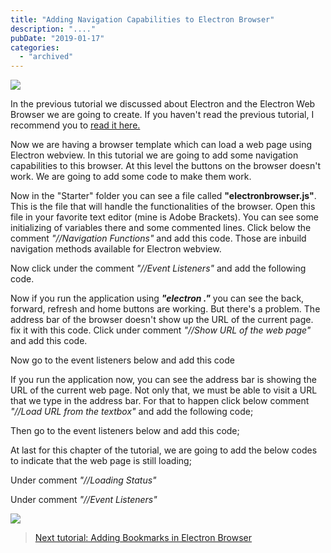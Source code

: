 ```yaml
---
title: "Adding Navigation Capabilities to Electron Browser"
description: "...."
pubDate: "2019-01-17"
categories: 
  - "archived"
---
```


[![](/images/Adding-Navigation-Capabilities-to-Electron-Browser.jpg)](https://1.bp.blogspot.com/-yTtiGffn3II/XECKM2yxVAI/AAAAAAAAIIg/tPg3oQKDHLUlQxOwqjx33H2hSlJxtoMLACLcBGAs/s1600/Adding-Navigation-Capabilities-to-Electron-Browser.jpg)

  

In the previous tutorial we discussed about Electron and the Electron Web Browser we are going to create. If you haven't read the previous tutorial, I recommend you to [read it here.](https://www.buddhilive.com/2019/01/how-to-build-web-browser-using-electron.html)

  

Now we are having a browser template which can load a web page using Electron webview. In this tutorial we are going to add some navigation capabilities to this browser. At this level the buttons on the browser doesn't work. We are going to add some code to make them work.

  

Now in the "Starter" folder you can see a file called **"electronbrowser.js"**. This is the file that will handle the functionalities of the browser. Open this file in your favorite text editor (mine is Adobe Brackets). You can see some initializing of variables there and some commented lines. Click below the comment _"//Navigation Functions"_ and add this code. Those are inbuild navigation methods available for Electron webview.

  

  

  

  

Now click under the comment _"//Event Listeners"_ and add the following code.  
  
  

  

  

Now if you run the application using **_"electron ."_** you can see the back, forward, refresh and home buttons are working. But there's a problem. The address bar of the browser doesn't show up the URL of the current page. fix it with this code. Click under comment _"//Show URL of the web page"_ and add this code.  
  
  

  

  

Now go to the event listeners below and add this code  
  
  

  

  

If you run the application now, you can see the address bar is showing the URL of the current web page. Not only that, we must be able to visit a URL that we type in the address bar. For that to happen click below comment _"//Load URL from the textbox"_ and add the following code;  
  
  

  

  

Then go to the event listeners below and add this code;  
  
  

  

  

At last for this chapter of the tutorial, we are going to add the below codes to indicate that the web page is still loading;

  

Under comment _"//Loading Status"_  

  

  

Under comment _"//Event Listeners"_  

  

  

[![](/images/navigation.png)](https://2.bp.blogspot.com/-BB50FhNMELM/XECN8x-lW7I/AAAAAAAAIIs/70l5V-kENRwsrHy_z61ixJdPfHxqro7LQCLcBGAs/s1600/navigation.png)

  

> [Next tutorial: Adding Bookmarks in Electron Browser](https://www.buddhilive.com/2019/01/how-to-add-bookmarks-in-electron-web.html)
